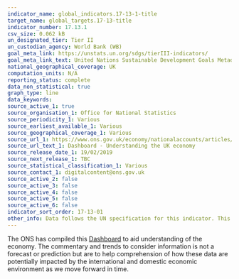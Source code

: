 ```yaml
---
indicator_name: global_indicators.17-13-1-title
target_name: global_targets.17-13-title
indicator_number: 17.13.1
csv_size: 0.062 kB
un_designated_tier: Tier II
un_custodian_agency: World Bank (WB)
goal_meta_link: https://unstats.un.org/sdgs/tierIII-indicators/
goal_meta_link_text: United Nations Sustainable Development Goals Metadata (PDF 469 KB)
national_geographical_coverage: UK
computation_units: N/A
reporting_status: complete
data_non_statistical: true
graph_type: line
data_keywords:  
source_active_1: true
source_organisation_1: Office for National Statistics
source_periodicity_1: Various
source_earliest_available_1: Various
source_geographical_coverage_1: Various
source_url_1: https://www.ons.gov.uk/economy/nationalaccounts/articles/dashboardunderstandingtheukeconomy/2017-02-22
source_url_text_1: Dashboard - Understanding the UK economy
source_release_date_1: 19/02/2019
source_next_release_1: TBC
source_statistical_classification_1: Various
source_contact_1: digitalcontent@ons.gov.uk
source_active_2: false
source_active_3: false
source_active_4: false
source_active_5: false
source_active_6: false
indicator_sort_order: 17-13-01
other_info: Data follows the UN specification for this indicator. This indicator has not been identified in collaboration with topic experts.
---
```

The ONS has compiled this [Dashboard](https://www.ons.gov.uk/economy/nationalaccounts/articles/dashboardunderstandingtheukeconomy/2017-02-22) to aid understanding of the economy. The commentary and trends to consider information is not a forecast or prediction but are to help comprehension of how these data are potentially impacted by the international and domestic economic environment as we move forward in time.